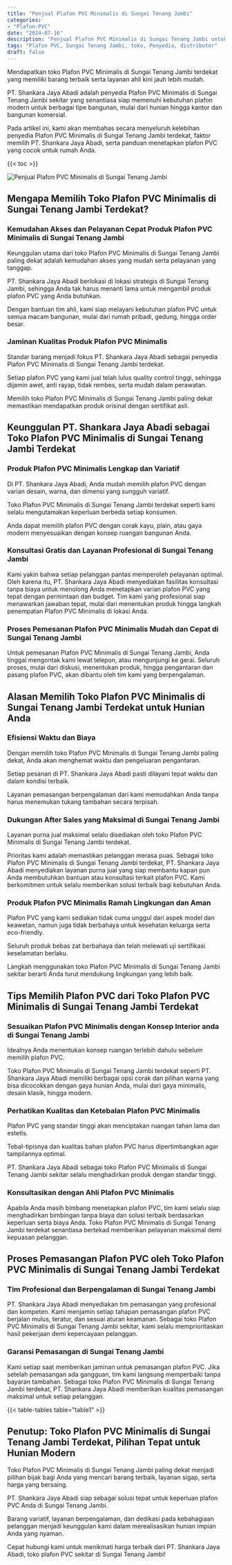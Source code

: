 ```yaml
---
title: "Penjual Plafon PVC Minimalis di Sungai Tenang Jambi"
categories: 
- "Plafon-PVC"
date: "2024-07-16"
description: "Penjual Plafon PVC Minimalis di Sungai Tenang Jambi untuk hunian, kantor, dan ritel. Material terbaik, pilihan motif, warna elegan, dengan servis instalasi dikerjakan oleh teknisi berpengalaman dan kepastian resmi!|Jasa penjualan Plafon PVC Minimalis di Sungai Tenang Jambi untuk keperluan rumah, office, atau toko, beserta material unggulan dan penempatan oleh teknisi berpengalaman dan garansi resmi.|Pilihan Plafon PVC Minimalis di Sungai Tenang Jambi yang andal untuk tempat tinggal, office, serta ritel, bersama plafon terbaik dan penempatan oleh tim profesional serta kepastian resmi.|Distribusi Plafon PVC Minimalis di Sungai Tenang Jambi untuk rumah, perkantoran, dan ritel, beserta plafon terbaik dan pemasangan ditangani oleh tenaga ahli ahli, disertai beserta garansi resmi.}"
tags: "Plafon PVC, Sungai Tenang Jambi, toko, Penyedia, distributor"
draft: false
---
```


Mendapatkan toko Plafon PVC Minimalis di Sungai Tenang Jambi terdekat yang memiliki barang terbaik serta layanan ahli kini jauh lebih mudah.

PT. Shankara Jaya Abadi adalah penyedia Plafon PVC Minimalis di Sungai Tenang Jambi sekitar yang senantiasa siap memenuhi kebutuhan plafon modern untuk berbagai tipe bangunan, mulai dari hunian hingga kantor dan bangunan komersial.

Pada artikel ini, kami akan membahas secara menyeluruh kelebihan penyedia Plafon PVC Minimalis di Sungai Tenang Jambi terdekat, faktor memilih PT. Shankara Jaya Abadi, serta panduan menetapkan plafon PVC yang cocok untuk rumah Anda.

{{< toc >}}

![Penjual Plafon PVC Minimalis di Sungai Tenang Jambi](/images/Plafon-PVC/Penjual-Plafon-PVC-Minimalis-di-Sungai-Tenang-Jambi.png)


## Mengapa Memilih Toko Plafon PVC Minimalis di Sungai Tenang Jambi Terdekat?

### Kemudahan Akses dan Pelayanan Cepat Produk Plafon PVC Minimalis di Sungai Tenang Jambi

Keunggulan utama dari toko Plafon PVC Minimalis di Sungai Tenang Jambi paling dekat adalah kemudahan akses yang mudah serta pelayanan yang tanggap.

PT. Shankara Jaya Abadi berlokasi di lokasi strategis di Sungai Tenang Jambi, sehingga Anda tak harus menanti lama untuk mengambil produk plafon PVC yang Anda butuhkan.

Dengan bantuan tim ahli, kami siap melayani kebutuhan plafon PVC untuk semua macam bangunan, mulai dari rumah pribadi, gedung, hingga order besar.

### Jaminan Kualitas Produk Plafon PVC Minimalis

Standar barang menjadi fokus PT. Shankara Jaya Abadi sebagai penyedia Plafon PVC Minimalis di Sungai Tenang Jambi terdekat.

Setiap plafon PVC yang kami jual telah lulus quality control tinggi, sehingga dijamin awet, anti rayap, tidak rembes, serta mudah dalam perawatan.

Memilih toko Plafon PVC Minimalis di Sungai Tenang Jambi paling dekat memastikan mendapatkan produk orisinal dengan sertifikat asli.

## Keunggulan PT. Shankara Jaya Abadi sebagai Toko Plafon PVC Minimalis di Sungai Tenang Jambi Terdekat

### Produk Plafon PVC Minimalis Lengkap dan Variatif

Di PT. Shankara Jaya Abadi, Anda mudah memilih plafon PVC dengan varian desain, warna, dan dimensi yang sungguh variatif.

Toko Plafon PVC Minimalis di Sungai Tenang Jambi terdekat seperti kami selalu mengutamakan keperluan berbeda setiap konsumen.

Anda dapat memilih plafon PVC dengan corak kayu, plain, atau gaya modern menyesuaikan dengan konsep ruangan bangunan Anda.

### Konsultasi Gratis dan Layanan Profesional di Sungai Tenang Jambi

Kami yakin bahwa setiap pelanggan pantas memperoleh pelayanan optimal. Oleh karena itu, PT. Shankara Jaya Abadi menyediakan fasilitas konsultasi tanpa biaya untuk menolong Anda menetapkan varian plafon PVC yang tepat dengan permintaan dan budget. Tim kami yang profesional siap menawarkan jawaban tepat, mulai dari menentukan produk hingga langkah penempatan Plafon PVC Minimalis di lokasi Anda.

### Proses Pemesanan Plafon PVC Minimalis Mudah dan Cepat di Sungai Tenang Jambi

Untuk pemesanan Plafon PVC Minimalis di Sungai Tenang Jambi, Anda tinggal mengontak kami lewat telepon, atau mengunjungi ke gerai. Seluruh proses, mulai dari diskusi, menentukan produk, hingga pengantaran dan pasang plafon PVC, akan dibantu oleh tim kami yang berpengalaman.

## Alasan Memilih Toko Plafon PVC Minimalis di Sungai Tenang Jambi Terdekat untuk Hunian Anda

### Efisiensi Waktu dan Biaya

Dengan memilih toko Plafon PVC Minimalis di Sungai Tenang Jambi paling dekat, Anda akan menghemat waktu dan pengeluaran pengantaran.

Setiap pesanan di PT. Shankara Jaya Abadi pasti dilayani tepat waktu dan dalam kondisi terbaik.

Layanan pemasangan berpengalaman dari kami memudahkan Anda tanpa harus menemukan tukang tambahan secara terpisah.

### Dukungan After Sales yang Maksimal di Sungai Tenang Jambi

Layanan purna jual maksimal selalu disediakan oleh toko Plafon PVC Minimalis di Sungai Tenang Jambi terdekat.

Prioritas kami adalah memastikan pelanggan merasa puas. Sebagai toko Plafon PVC Minimalis di Sungai Tenang Jambi terdekat, PT. Shankara Jaya Abadi menyediakan layanan purna jual yang siap membantu kapan pun Anda membutuhkan bantuan atau konsultasi terkait plafon PVC. Kami berkomitmen untuk selalu memberikan solusi terbaik bagi kebutuhan Anda.

### Produk Plafon PVC Minimalis Ramah Lingkungan dan Aman

Plafon PVC yang kami sediakan tidak cuma unggul dari aspek model dan keawetan, namun juga tidak berbahaya untuk kesehatan keluarga serta eco-friendly.

Seluruh produk bebas zat berbahaya dan telah melewati uji sertifikasi keselamatan berlaku.

Langkah menggunakan toko Plafon PVC Minimalis di Sungai Tenang Jambi sekitar berarti Anda turut mendukung lingkungan yang lebih baik.

## Tips Memilih Plafon PVC dari Toko Plafon PVC Minimalis di Sungai Tenang Jambi Terdekat

### Sesuaikan Plafon PVC Minimalis dengan Konsep Interior anda di Sungai Tenang Jambi

Idealnya Anda menentukan konsep ruangan terlebih dahulu sebelum memilih plafon PVC.

Toko Plafon PVC Minimalis di Sungai Tenang Jambi terdekat seperti PT. Shankara Jaya Abadi memiliki berbagai opsi corak dan pilihan warna yang bisa dicocokkan dengan gaya hunian Anda, mulai dari gaya minimalis, desain klasik, hingga modern.

### Perhatikan Kualitas dan Ketebalan Plafon PVC Minimalis

Plafon PVC yang standar tinggi akan menciptakan ruangan tahan lama dan estetis.

Tebal-tipisnya dan kualitas bahan plafon PVC harus dipertimbangkan agar tampilannya optimal.

PT. Shankara Jaya Abadi sebagai toko Plafon PVC Minimalis di Sungai Tenang Jambi sekitar selalu menghadirkan produk dengan standar tinggi.

### Konsultasikan dengan Ahli Plafon PVC Minimalis

Apabila Anda masih bimbang menetapkan plafon PVC, tim kami selalu siap menghadirkan bimbingan tanpa biaya dan solusi terbaik berdasarkan keperluan serta biaya Anda. Toko Plafon PVC Minimalis di Sungai Tenang Jambi terdekat senantiasa bertekad memberikan pelayanan maksimal demi kepuasan pelanggan.

## Proses Pemasangan Plafon PVC oleh Toko Plafon PVC Minimalis di Sungai Tenang Jambi Terdekat

### Tim Profesional dan Berpengalaman di Sungai Tenang Jambi

PT. Shankara Jaya Abadi menyediakan tim pemasangan yang profesional dan kompeten. Kami menjamin setiap tahapan pemasangan plafon PVC berjalan mulus, teratur, dan sesuai aturan keamanan. Sebagai toko Plafon PVC Minimalis di Sungai Tenang Jambi sekitar, kami selalu memprioritaskan hasil pekerjaan demi kepercayaan pelanggan.

### Garansi Pemasangan di Sungai Tenang Jambi

Kami setiap saat memberikan jaminan untuk pemasangan plafon PVC. Jika setelah pemasangan ada gangguan, tim kami langsung memperbaiki tanpa bayaran tambahan. Sebagai toko Plafon PVC Minimalis di Sungai Tenang Jambi terdekat, PT. Shankara Jaya Abadi memberikan kualitas pemasangan maksimal untuk setiap pelanggan.

{{< table-tables table="table1" >}}

## Penutup: Toko Plafon PVC Minimalis di Sungai Tenang Jambi Terdekat, Pilihan Tepat untuk Hunian Modern

Toko Plafon PVC Minimalis di Sungai Tenang Jambi paling dekat menjadi pilihan bijak bagi Anda yang mencari barang terbaik, layanan sigap, serta harga yang bersaing.

PT. Shankara Jaya Abadi siap sebagai solusi tepat untuk keperluan plafon PVC Anda di Sungai Tenang Jambi.

Barang variatif, layanan berpengalaman, dan dedikasi pada kebahagiaan pelanggan menjadi keunggulan kami dalam merealisasikan hunian impian Anda yang nyaman.

Cepat hubungi kami untuk menikmati harga terbaik dari PT. Shankara Jaya Abadi, toko plafon PVC sekitar di Sungai Tenang Jambi!